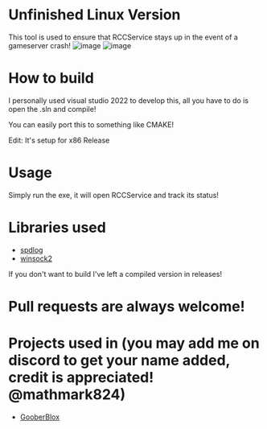 # Unfinished Linux Version
 This tool is used to ensure that RCCService stays up in the event of a gameserver crash!
![image](https://imgur.com/zFA4KUQ.png)
![image](https://imgur.com/wrZdyhW.png)

# How to build
I personally used visual studio 2022 to develop this, all you have to do is open the .sln and compile!

You can easily port this to something like CMAKE!

Edit: It's setup for x86 Release
# Usage
Simply run the exe, it will open RCCService and track its status!

# Libraries used

* [spdlog](https://github.com/gabime/spdlog)
* [winsock2](https://learn.microsoft.com/en-us/windows/win32/api/winsock2/)

If you don't want to build I've left a compiled version in releases!

# Pull requests are always welcome!

# Projects used in (you may add me on discord to get your name added, credit is appreciated! @mathmark824)

* [GooberBlox](https://goober.biz/register)


